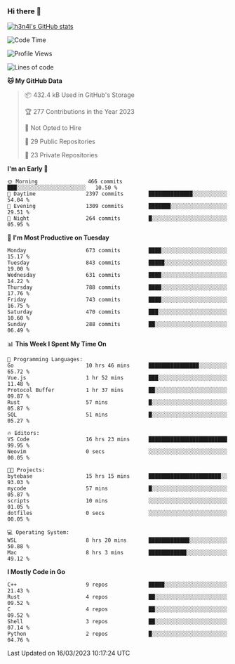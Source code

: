 ### Hi there 👋

[![h3n4l's GitHub stats](https://github-readme-stats.vercel.app/api?username=h3n4l&count_private=true&show_icons=true&theme=radical)](https://github.com/h3n4l/github-readme-stats)

<!--START_SECTION:waka-->
![Code Time](http://img.shields.io/badge/Code%20Time-1%2C043%20hrs%2033%20mins-blue)

![Profile Views](http://img.shields.io/badge/Profile%20Views-1-blue)

![Lines of code](https://img.shields.io/badge/From%20Hello%20World%20I%27ve%20Written-2.7%20million%20lines%20of%20code-blue)

**🐱 My GitHub Data** 

> 📦 432.4 kB Used in GitHub's Storage 
 > 
> 🏆 277 Contributions in the Year 2023
 > 
> 🚫 Not Opted to Hire
 > 
> 📜 29 Public Repositories 
 > 
> 🔑 23 Private Repositories 
 > 
**I'm an Early 🐤** 

```text
🌞 Morning                466 commits         ███░░░░░░░░░░░░░░░░░░░░░░   10.50 % 
🌆 Daytime                2397 commits        ██████████████░░░░░░░░░░░   54.04 % 
🌃 Evening                1309 commits        ███████░░░░░░░░░░░░░░░░░░   29.51 % 
🌙 Night                  264 commits         █░░░░░░░░░░░░░░░░░░░░░░░░   05.95 % 
```
📅 **I'm Most Productive on Tuesday** 

```text
Monday                   673 commits         ████░░░░░░░░░░░░░░░░░░░░░   15.17 % 
Tuesday                  843 commits         █████░░░░░░░░░░░░░░░░░░░░   19.00 % 
Wednesday                631 commits         ████░░░░░░░░░░░░░░░░░░░░░   14.22 % 
Thursday                 788 commits         ████░░░░░░░░░░░░░░░░░░░░░   17.76 % 
Friday                   743 commits         ████░░░░░░░░░░░░░░░░░░░░░   16.75 % 
Saturday                 470 commits         ███░░░░░░░░░░░░░░░░░░░░░░   10.60 % 
Sunday                   288 commits         ██░░░░░░░░░░░░░░░░░░░░░░░   06.49 % 
```


📊 **This Week I Spent My Time On** 

```text
💬 Programming Languages: 
Go                       10 hrs 46 mins      ████████████████░░░░░░░░░   65.72 % 
Vue.js                   1 hr 52 mins        ███░░░░░░░░░░░░░░░░░░░░░░   11.48 % 
Protocol Buffer          1 hr 37 mins        ██░░░░░░░░░░░░░░░░░░░░░░░   09.87 % 
Rust                     57 mins             █░░░░░░░░░░░░░░░░░░░░░░░░   05.87 % 
SQL                      51 mins             █░░░░░░░░░░░░░░░░░░░░░░░░   05.27 % 

🔥 Editors: 
VS Code                  16 hrs 23 mins      █████████████████████████   99.95 % 
Neovim                   0 secs              ░░░░░░░░░░░░░░░░░░░░░░░░░   00.05 % 

🐱‍💻 Projects: 
bytebase                 15 hrs 15 mins      ███████████████████████░░   93.03 % 
mycode                   57 mins             █░░░░░░░░░░░░░░░░░░░░░░░░   05.87 % 
scripts                  10 mins             ░░░░░░░░░░░░░░░░░░░░░░░░░   01.05 % 
dotfiles                 0 secs              ░░░░░░░░░░░░░░░░░░░░░░░░░   00.05 % 

💻 Operating System: 
WSL                      8 hrs 20 mins       █████████████░░░░░░░░░░░░   50.88 % 
Mac                      8 hrs 3 mins        ████████████░░░░░░░░░░░░░   49.12 % 
```

**I Mostly Code in Go** 

```text
C++                      9 repos             █████░░░░░░░░░░░░░░░░░░░░   21.43 % 
Rust                     4 repos             ██░░░░░░░░░░░░░░░░░░░░░░░   09.52 % 
C                        4 repos             ██░░░░░░░░░░░░░░░░░░░░░░░   09.52 % 
Shell                    3 repos             ██░░░░░░░░░░░░░░░░░░░░░░░   07.14 % 
Python                   2 repos             █░░░░░░░░░░░░░░░░░░░░░░░░   04.76 % 
```




 Last Updated on 16/03/2023 10:17:24 UTC
<!--END_SECTION:waka-->

